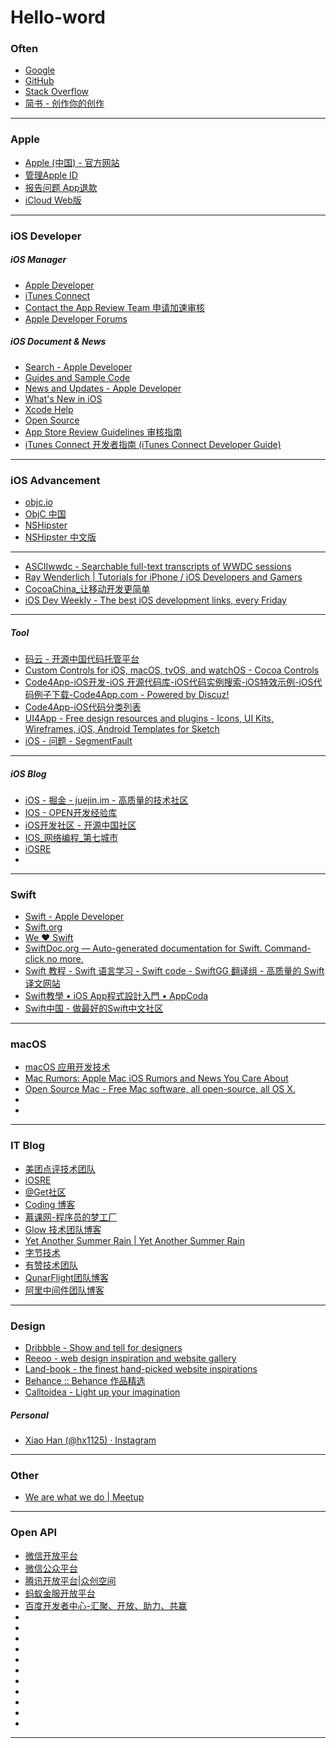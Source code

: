 # Hello-word

### Often
- [Google](http://www.google.com)
- [GitHub](https://github.com)
- [Stack Overflow](http://stackoverflow.com)
- [简书 - 创作你的创作](http://www.jianshu.com)

---

### Apple
- [Apple (中国) - 官方网站](https://www.apple.com/cn/)
- [管理Apple ID](https://appleid.apple.com/cn)
- [报告问题 App退款](https://reportaproblem.apple.com)
- [iCloud Web版](https://www.icloud.com)

---

### iOS Developer
##### iOS Manager
- [Apple Developer](https://developer.apple.com)
- [iTunes Connect](https://itunesconnect.apple.com)
- [Contact the App Review Team 申请加速审核](https://developer.apple.com/contact/app-store/?topic=expedite)
- [Apple Developer Forums](https://forums.developer.apple.com/welcome)

##### iOS Document & News
- [Search - Apple Developer](https://developer.apple.com/search/)
- [Guides and Sample Code](https://developer.apple.com/library/content/navigation/)
- [News and Updates - Apple Developer](https://developer.apple.com/news/)
- [What's New in iOS](https://developer.apple.com/library/content/releasenotes/General/WhatsNewIniOS/Introduction/Introduction.html#//apple_ref/doc/uid/TP40008244-SW1)
- [Xcode Help](http://help.apple.com/xcode)
- [Open Source](https://opensource.apple.com)
- [App Store Review Guidelines 审核指南](https://developer.apple.com/app-store/review/guidelines/cn/)
- [iTunes Connect 开发者指南 (iTunes Connect Developer Guide)](https://developer.apple.com/library/content/documentation/LanguagesUtilities/Conceptual/iTunesConnect_Guide_zh_CN/Chapters/About.html#//apple_ref/doc/uid/TP40016325-CH1-SW1)

---

### iOS Advancement
- [objc.io](https://www.objc.io)
- [ObjC 中国](https://www.objccn.io)
- [NSHipster](http://nshipster.com)
- [NSHipster 中文版](http://nshipster.cn)

---
- [ASCIIwwdc - Searchable full-text transcripts of WWDC sessions](http://asciiwwdc.com)
- [Ray Wenderlich | Tutorials for iPhone / iOS Developers and Gamers](https://www.raywenderlich.com)
- [CocoaChina_让移动开发更简单](http://www.cocoachina.com)
- [iOS Dev Weekly - The best iOS development links, every Friday](https://iosdevweekly.com)

---
##### Tool
- [码云 - 开源中国代码托管平台](https://git.oschina.net)
- [Custom Controls for iOS, macOS, tvOS, and watchOS - Cocoa Controls](https://www.cocoacontrols.com)
- [Code4App-iOS开发-iOS 开源代码库-iOS代码实例搜索-iOS特效示例-iOS代码例子下载-Code4App.com - Powered by Discuz!](http://code4app.com)
- [Code4App-iOS代码分类列表](http://www.code4app.com/category)
- [UI4App - Free design resources and plugins - Icons, UI Kits, Wireframes, iOS, Android Templates for Sketch](http://www.ui4app.com)
- [iOS - 问题 - SegmentFault](https://segmentfault.com/t/ios)

--- 
##### iOS Blog
- [iOS - 掘金 - juejin.im - 高质量的技术社区](https://juejin.im/welcome/ios)
- [IOS - OPEN开发经验库](http://www.open-open.com/lib/tag/IOS)
- [iOS开发社区 - 开源中国社区](http://www.oschina.net/ios)
- [IOS_网络编程_第七城市](http://www.th7.cn/Program/IOS/)
- [iOSRE](http://bbs.iosre.com)
- []()

---

### Swift
- [Swift - Apple Developer](https://developer.apple.com/swift/)
- [Swift.org](https://swift.org)
- [We ❤ Swift](https://www.weheartswift.com)
- [SwiftDoc.org — Auto-generated documentation for Swift. Command-click no more.](http://swiftdoc.org)
- [Swift 教程 - Swift 语言学习 - Swift code - SwiftGG 翻译组 - 高质量的 Swift 译文网站](http://swift.gg)
- [Swift教學 • iOS App程式設計入門 • AppCoda](http://www.appcoda.com.tw)
- [Swift中国 - 做最好的Swift中文社区](http://swiftcn.io)

---

### macOS
- [macOS 应用开发技术](http://macdev.io)
- [Mac Rumors: Apple Mac iOS Rumors and News You Care About](https://www.macrumors.com)
- [Open Source Mac - Free Mac software, all open-source, all OS X.](http://opensourcemac.org)
- []()
- []()

---

### IT Blog
- [美团点评技术团队](http://tech.meituan.com)
- [iOSRE](http://bbs.iosre.com)
- [@Get社区](http://get.ftqq.com)
- [Coding 博客](https://blog.coding.net)
- [慕课网-程序员的梦工厂](http://www.imooc.com)
- [Glow 技术团队博客](http://tech.glowing.com/cn/)
- [Yet Another Summer Rain | Yet Another Summer Rain](https://www.liaohuqiu.net/cn/)
- [字节技术](http://www.4byte.cn)
- [有赞技术团队](http://tech.youzan.com)
- [QunarFlight团队博客](http://blog.flight.dev.qunar.com)
- [阿里中间件团队博客](http://jm.taobao.org)

---

### Design
- [Dribbble - Show and tell for designers](https://dribbble.com)
- [Reeoo - web design inspiration and website gallery](http://reeoo.com)
- [Land-book - the finest hand-picked website inspirations](https://land-book.com)
- [Behance :: Behance 作品精选](https://www.behance.net)
- [Calltoidea - Light up your imagination](http://www.calltoidea.com)

##### Personal
- [Xiao Han (@hx1125) · Instagram](https://www.instagram.com/hx1125/)

---

### Other

- [We are what we do | Meetup](http://www.meetup.com)

---

### Open API
- [微信开放平台](https://open.weixin.qq.com)
- [微信公众平台](https://mp.weixin.qq.com)
- [腾讯开放平台|众创空间](http://open.qq.com)
- [蚂蚁金服开放平台](https://open.alipay.com/platform/home.htm)
- [百度开发者中心-汇聚、开放、助力、共赢](http://developer.baidu.com)
- []()
- []()
- []()
- []()
- []()
- []()
- []()
- []()
- []()
- []()
- []()



---






